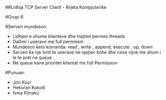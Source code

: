 ##Lidhja TCP Server Client - Rrjeta Kompjuterike

#Grupi 6


#Serveri mundeson:

 - Lidhjen e shume klienteve dhe trajtimi permes threads
 - Dallimi i userave me full permissin
 - Mundeson keto komanda: read , write , append, execute , up, down
 - Serveri ka nje limit te userave ne njejten kohe dhe nese vijne me shum i le te pret ne queue
 - Ne queue kane prioritet klientat me full Permission
   

  #Punuan:
   - Jon Kuçi
   - Hekuran Kokolli
   - Isma Klinaku
